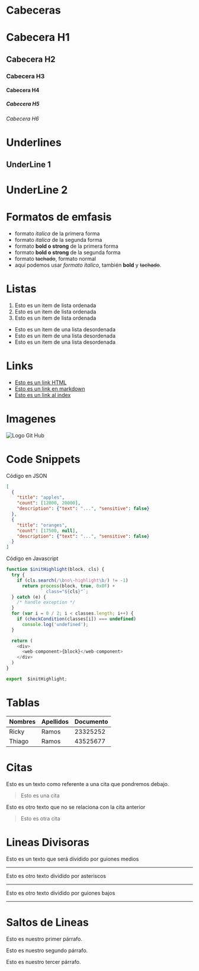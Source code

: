 # Cabeceras
# Cabecera H1
## Cabecera H2
### Cabecera H3
#### Cabecera H4
##### Cabecera H5
###### Cabecera H6

# Underlines
UnderLine 1
-----------

UnderLine 2
===========

# Formatos de emfasis
- formato *italica* de la primera forma
- formato _italica_ de la segunda forma
- formato **bold o strong** de la primera forma
- formato  __bold o strong__ de la segunda forma
- formato ~~tachado~~, formato normal
- aquí podemos usar *formato italico*, también **bold** y ~~tachado~~.

# Listas
1. Esto es un item de lista ordenada
2. Esto es un item de lista ordenada
3. Esto es un item de lista ordenada
- Esto es un item de una lista desordenada
- Esto es un item de una lista desordenada
- Esto es un item de una lista desordenada

# Links
- <a href="https://www.google.com">Esto es un link HTML</a>
- [Esto es un link en markdown](https://www.google.com)
- [Esto es un link al index](index.html)

# Imagenes
![Logo Git Hub](https://www.pinterest.es/pin/800233427519299051/)

# Code Snippets
Código en JSON
```JSON
[
  {
    "title": "apples",
    "count": [12000, 20000],
    "description": {"text": "...", "sensitive": false}
  },
  {
    "title": "oranges",
    "count": [17500, null],
    "description": {"text": "...", "sensitive": false}
  }
]
```

Código en Javascript
```Javascript
function $initHighlight(block, cls) {
  try {
    if (cls.search(/\bno\-highlight\b/) != -1)
      return process(block, true, 0x0F) +
             ` class="${cls}"`;
  } catch (e) {
    /* handle exception */
  }
  for (var i = 0 / 2; i < classes.length; i++) {
    if (checkCondition(classes[i]) === undefined)
      console.log('undefined');
  }

  return (
    <div>
      <web-component>{block}</web-component>
    </div>
  )
}

export  $initHighlight;
````

# Tablas
| Nombres | Apellidos | Documento |
| ------- | --------- | --------- |
| Ricky   | Ramos     | 23325252  |
| Thiago  | Ramos     | 43525677  |

# Citas
Esto es un texto como referente a una cita que pondremos debajo.
> Esto es una cita

Esto es otro texto que no se relaciona con la cita anterior
> Esto es otra cita

# Lineas Divisoras
Esto es un texto que será dividido por guiones medios

---
Esto es otro texto dividido por asteriscos

***
Esto es otro texto dividido por guiones bajos

___

# Saltos de Lineas
Esto es nuestro primer párrafo.

Esto es nuestro segundo párrafo.

Esto es nuestro tercer párrafo.



